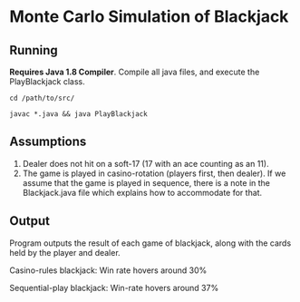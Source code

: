 # Monte Carlo Simulation of Blackjack

## Running
**Requires Java 1.8 Compiler**. Compile all java files, and execute the PlayBlackjack class.

`cd /path/to/src/`

`javac *.java && java PlayBlackjack`

## Assumptions
1. Dealer does not hit on a soft-17 (17 with an ace counting as an 11).
2. The game is played in casino-rotation (players first, then dealer). If we assume that the game is played in sequence, there is a note in the Blackjack.java file which explains how to accommodate for that.

## Output
Program outputs the result of each game of blackjack, along with the cards held by the player and dealer.

Casino-rules blackjack: Win rate hovers around 30%

Sequential-play blackjack: Win-rate hovers around 37%
